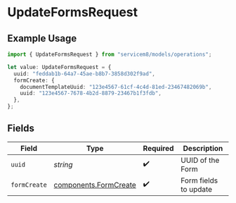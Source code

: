 # UpdateFormsRequest

## Example Usage

```typescript
import { UpdateFormsRequest } from "servicem8/models/operations";

let value: UpdateFormsRequest = {
  uuid: "feddab1b-64a7-45ae-b8b7-3858d302f9ad",
  formCreate: {
    documentTemplateUuid: "123e4567-61cf-4c4d-81ed-23467482069b",
    uuid: "123e4567-7678-4b2d-8879-23467b1f3fdb",
  },
};
```

## Fields

| Field                                                          | Type                                                           | Required                                                       | Description                                                    |
| -------------------------------------------------------------- | -------------------------------------------------------------- | -------------------------------------------------------------- | -------------------------------------------------------------- |
| `uuid`                                                         | *string*                                                       | :heavy_check_mark:                                             | UUID of the Form                                               |
| `formCreate`                                                   | [components.FormCreate](../../models/components/formcreate.md) | :heavy_check_mark:                                             | Form fields to update                                          |